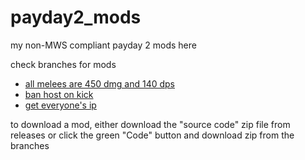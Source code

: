 # payday2_mods

my non-MWS compliant payday 2 mods here

check branches for mods

- [all melees are 450 dmg and 140 dps](https://github.com/calculatortamer/payday2_mods/tree/equal_melee)
- [ban host on kick](https://github.com/calculatortamer/payday2_mods/tree/ban_host_on_kick)
- [get everyone's ip](https://github.com/calculatortamer/payday2_mods/tree/get_everyones_ip)

to download a mod, either download the "source code" zip file from releases
or click the green "Code" button and download zip from the branches

